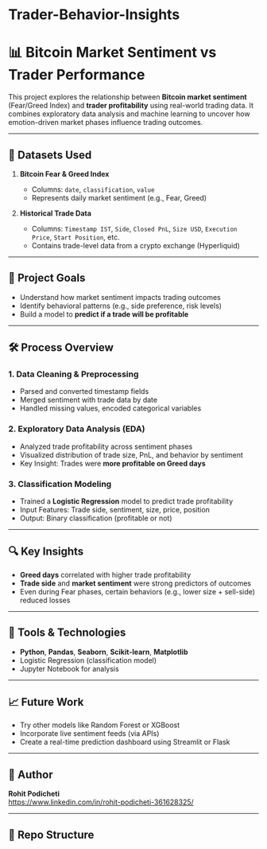 # Trader-Behavior-Insights
# 📊 Bitcoin Market Sentiment vs Trader Performance

This project explores the relationship between **Bitcoin market sentiment** (Fear/Greed Index) and **trader profitability** using real-world trading data. It combines exploratory data analysis and machine learning to uncover how emotion-driven market phases influence trading outcomes.

---

## 📁 Datasets Used

1. **Bitcoin Fear & Greed Index**
   - Columns: `date`, `classification`, `value`
   - Represents daily market sentiment (e.g., Fear, Greed)

2. **Historical Trade Data**
   - Columns: `Timestamp IST`, `Side`, `Closed PnL`, `Size USD`, `Execution Price`, `Start Position`, etc.
   - Contains trade-level data from a crypto exchange (Hyperliquid)

---

## 🧠 Project Goals

- Understand how market sentiment impacts trading outcomes
- Identify behavioral patterns (e.g., side preference, risk levels)
- Build a model to **predict if a trade will be profitable**

---

## 🛠️ Process Overview

### 1. Data Cleaning & Preprocessing
- Parsed and converted timestamp fields
- Merged sentiment with trade data by date
- Handled missing values, encoded categorical variables

### 2. Exploratory Data Analysis (EDA)
- Analyzed trade profitability across sentiment phases
- Visualized distribution of trade size, PnL, and behavior by sentiment
- Key Insight: Trades were **more profitable on Greed days**

### 3. Classification Modeling
- Trained a **Logistic Regression** model to predict trade profitability
- Input Features: Trade side, sentiment, size, price, position
- Output: Binary classification (profitable or not)

---

## 🔍 Key Insights

- **Greed days** correlated with higher trade profitability
- **Trade side** and **market sentiment** were strong predictors of outcomes
- Even during Fear phases, certain behaviors (e.g., lower size + sell-side) reduced losses

---

## 🧪 Tools & Technologies

- **Python**, **Pandas**, **Seaborn**, **Scikit-learn**, **Matplotlib**
- Logistic Regression (classification model)
- Jupyter Notebook for analysis

---

## 📈 Future Work

- Try other models like Random Forest or XGBoost
- Incorporate live sentiment feeds (via APIs)
- Create a real-time prediction dashboard using Streamlit or Flask

---

## 🤝 Author

**Rohit Podicheti**  
https://www.linkedin.com/in/rohit-podicheti-361628325/

---

## 📌 Repo Structure

